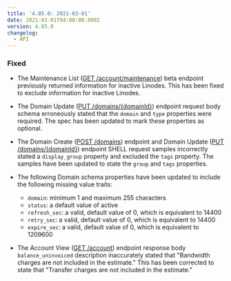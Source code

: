 ```yaml
---
title: '4.85.0: 2021-03-01'
date: 2021-03-01T04:00:00.000Z
version: 4.85.0
changelog:
  - API
---
```


### Fixed

- The Maintenance List ([GET /account/maintenance](https://www.linode.com/docs/api/account/#maintenance-list)) beta endpoint previously returned information for inactive Linodes. This has been fixed to exclude information for inactive Linodes.

- The Domain Update ([PUT /domains/{domainId}](https://www.linode.com/docs/api/domains/#domain-update)) endpoint request body schema erroneously stated that the `domain` and `type` properties were required. The spec has been updated to mark these properties as optional.

- The Domain Create ([POST /domains](https://www.linode.com/docs/api/domains/#domain-create)) endpoint and Domain Update ([PUT /domains/{domainId}](https://www.linode.com/docs/api/domains/#domain-update)) endpoint SHELL request samples incorrectly stated a `display_group` property and excluded the `tags` property. The samples have been updated to state the `group` and `tags` properties.

- The following Domain schema properties have been updated to include the following missing value traits:
  - `domain`: minimum 1 and maximum 255 characters
  - `status`: a default value of active
  - `refresh_sec`: a valid, default value of 0, which is equivalent to 14400
  - `retry_sec`: a valid, default value of 0, which is equivalent to 14400
  - `expire_sec`: a valid, default value of 0, which is equivalent to 1209600

- The Account View ([GET /account](https://www.linode.com/docs/api/account/#account-view)) endpoint response body `balance_uninvoiced` description inaccurately stated that "Bandwidth charges are not included in the estimate." This has been corrected to state that "Transfer charges are not included in the estimate."
